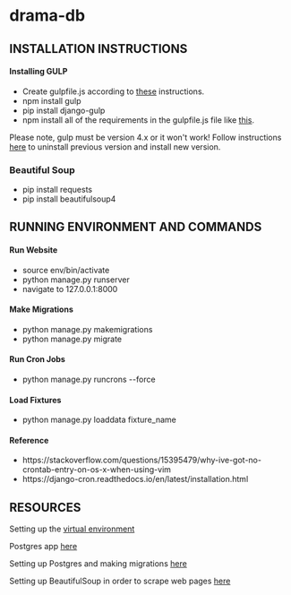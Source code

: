 # drama-db

<h2>INSTALLATION INSTRUCTIONS</h2>
<h4>Installing GULP</h4>
<ul>
	<li>Create gulpfile.js according to <a href="https://stackoverflow.com/questions/38937095/no-gulpfile-found">these</a> instructions.</li>
	<li>npm install gulp</li>
	<li>pip install django-gulp</li>
	<li>npm install all of the requirements in the gulpfile.js file like <a href="https://stackoverflow.com/questions/43586635/how-to-install-all-required-modules-from-gulpfile-js">this</a>.</li>
</ul>
<p>Please note, gulp must be version 4.x or it won't work! Follow instructions <a href="https://github.com/pattern-lab/edition-node-gulp/wiki/Updating-to-Gulp-4">here</a> to uninstall previous version and install new version.</p>
<h3>Beautiful Soup</h3>
<ul>
	<li>pip install requests</li>
	<li>pip install beautifulsoup4</li>
</ul>
<h2>RUNNING ENVIRONMENT AND COMMANDS</h2> 
<h4>Run Website</h4>
<ul>
	<li>source env/bin/activate</li>
	<li>python manage.py runserver</li>
	<li>navigate to 127.0.0.1:8000</li>
</ul>
<h4>Make Migrations</h4>
<ul>
	<li>python manage.py makemigrations</li>
	<li>python manage.py migrate</li>
</ul>
<h4>Run Cron Jobs</h4>
<ul>
	<li>python manage.py runcrons --force</li>	
</ul>
<h4>Load Fixtures</h4>
<ul>
	<li>python manage.py loaddata fixture_name</code></li>
</ul>
<h4>Reference</h4>
<ul>
	<li>https://stackoverflow.com/questions/15395479/why-ive-got-no-crontab-entry-on-os-x-when-using-vim</li>
	<li>https://django-cron.readthedocs.io/en/latest/installation.html</li>
</ul>

<h2>RESOURCES</h2>
<p>Setting up the <a href="https://virtualenv.pypa.io/en/latest/userguide/">virtual environment</a>
	<p>Postgres app <a href="https://postgresapp.com/">here</a></p>
	<p>Setting up Postgres and making migrations <a href="https://medium.com/agatha-codes/painless-postgresql-django-d4f03364989">here</a></p>
	<p>Setting up BeautifulSoup in order to scrape web pages <a href="https://www.digitalocean.com/community/tutorials/how-to-work-with-web-data-using-requests-and-beautiful-soup-with-python-3">here</a></p>
